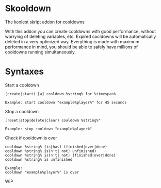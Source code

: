 # Skooldown
The koolest skript addon for cooldowns

With this addon you can create cooldowns with good performance, without worrying of deleting variables, etc.
Expired cooldowns will be automatically deleted in a very optimized way.
Everything is made with maximum performance in mind, you should be able to safely have millions of cooldowns running simultaneously.

# Syntaxes

Start a cooldown
```
(create|start) [a] cooldown %string% for %timespan%

Example: start cooldown "example%player%" for 45 seconds
```
Stop a cooldown
```
(reset|stop|delete|clear) cooldown %string%"

Example: stop cooldown "example%player%"
```
Check if cooldown is over
```
cooldown %string% (is|has) (finished|over|done)
cooldown %string% is(n't| not) unfinished)
cooldown %string% is(n't| not) (finished|over|done)
cooldown %string% is unfinished

Example:
cooldown "example%player%" is over
```

WIP
